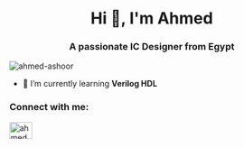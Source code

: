 <h1 align="center">Hi 👋, I'm Ahmed</h1>
<h3 align="center">A passionate IC Designer from Egypt</h3>

<p align="left"> <img src="https://komarev.com/ghpvc/?username=ahmed-ashoor&label=Profile%20views&color=0e75b6&style=flat" alt="ahmed-ashoor" /> </p>

- 🌱 I’m currently learning **Verilog HDL**

<h3 align="left">Connect with me:</h3>
<p align="left">
<a href="https://linkedin.com/in/ahmedashoor" target="blank"><img align="center" src="https://raw.githubusercontent.com/rahuldkjain/github-profile-readme-generator/master/src/images/icons/Social/linked-in-alt.svg" alt="ahmedashoor" height="30" width="40" /></a>
</p>
